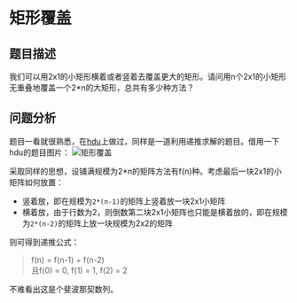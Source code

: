 # 矩形覆盖
## 题目描述
我们可以用2x1的小矩形横着或者竖着去覆盖更大的矩形。请问用n个2x1的小矩形无重叠地覆盖一个2*n的大矩形，总共有多少种方法？

## 问题分析
题目一看就很熟悉，在[hdu](http://acm.hdu.edu.cn/showproblem.php?pid=2046)上做过，同样是一道利用递推求解的题目。借用一下hdu的题目图片：
![矩形覆盖](http://7xs1tt.com1.z0.glb.clouddn.com//blog/%E5%89%91%E6%8C%87offer-%E7%9F%A9%E5%BD%A2%E8%A6%86%E7%9B%96/pic1.jpg)

采取同样的思想，设铺满规模为2*n的矩阵方法有f(n)种。考虑最后一块2x1的小矩阵如何放置：
- 竖着放，即在规模为`2*(n-1)`的矩阵上竖着放一块2x1小矩阵
- 横着放，由于行数为2，则倒数第二块2x1小矩阵也只能是横着放的，即在规模为`2*(n-2)`的矩阵上放一块规模为2x2的矩阵

则可得到递推公式：
> f(n) = f(n-1) + f(n-2)  
> 且f(0) = 0, f(1) = 1, f(2) = 2

不难看出这是个斐波那契数列。